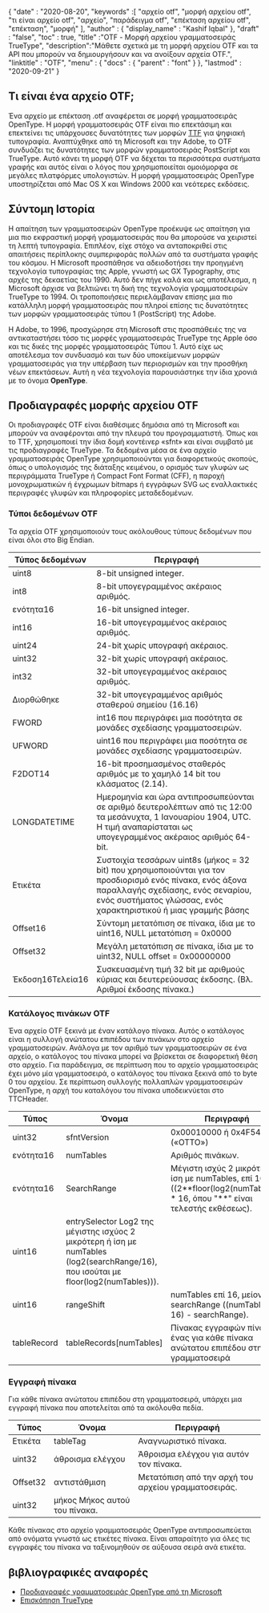 {
  "date" : "2020-08-20",
  "keywords" :[ "αρχείο otf", "μορφή αρχείου otf", "τι είναι αρχείο otf", "αρχείο", "παράδειγμα otf", "επέκταση αρχείου otf", "επέκταση", "μορφή" ],
  "author" : {
    "display_name" : "Kashif Iqbal"
},
  "draft" : "false",
  "toc" : true,
  "title" :"OTF - Μορφή αρχείου γραμματοσειράς TrueType",
  "description":"Μάθετε σχετικά με τη μορφή αρχείου OTF και τα API που μπορούν να δημιουργήσουν και να ανοίξουν αρχεία OTF.",
  "linktitle" : "OTF",
  "menu" : {
    "docs" : {
      "parent" : "font"
}
},
  "lastmod" : "2020-09-21"
}

## Τι είναι ένα αρχείο OTF;

Ένα αρχείο με επέκταση .otf αναφέρεται σε μορφή γραμματοσειράς OpenType. Η μορφή γραμματοσειράς OTF είναι πιο επεκτάσιμη και επεκτείνει τις υπάρχουσες δυνατότητες των μορφών [TTF](/el/font/ttf/) για ψηφιακή τυπογραφία. Αναπτύχθηκε από τη Microsoft και την Adobe, το OTF συνδυάζει τις δυνατότητες των μορφών γραμματοσειράς PostScript και TrueType. Αυτό κάνει τη μορφή OTF να δέχεται τα περισσότερα συστήματα γραφής και αυτός είναι ο λόγος που χρησιμοποιείται ομοιόμορφα σε μεγάλες πλατφόρμες υπολογιστών. Η μορφή γραμματοσειράς OpenType υποστηρίζεται από Mac OS X και Windows 2000 και νεότερες εκδόσεις.

## Σύντομη Ιστορία

Η απαίτηση των γραμματοσειρών OpenType προέκυψε ως απαίτηση για μια πιο εκφραστική μορφή γραμματοσειράς που θα μπορούσε να χειριστεί τη λεπτή τυπογραφία. Επιπλέον, είχε στόχο να ανταποκριθεί στις απαιτήσεις περίπλοκης συμπεριφοράς πολλών από τα συστήματα γραφής του κόσμου. Η Microsoft προσπάθησε να αδειοδοτήσει την προηγμένη τεχνολογία τυπογραφίας της Apple, γνωστή ως GX Typography, στις αρχές της δεκαετίας του 1990. Αυτό δεν πήγε καλά και ως αποτέλεσμα, η Microsoft άρχισε να βελτιώνει τη δική της τεχνολογία γραμματοσειρών TrueType το 1994. Οι τροποποιήσεις περιελάμβαναν επίσης μια πιο κατάλληλη μορφή γραμματοσειράς που πληροί επίσης τις δυνατότητες των μορφών γραμματοσειράς τύπου 1 (PostScript) της Adobe.

Η Adobe, το 1996, προσχώρησε στη Microsoft στις προσπάθειές της να αντικαταστήσει τόσο τις μορφές γραμματοσειράς TrueType της Apple όσο και τις δικές της μορφές γραμματοσειράς Τύπου 1. Αυτό είχε ως αποτέλεσμα τον συνδυασμό και των δύο υποκείμενων μορφών γραμματοσειράς για την υπέρβαση των περιορισμών και την προσθήκη νέων επεκτάσεων. Αυτή η νέα τεχνολογία παρουσιάστηκε την ίδια χρονιά με το όνομα **OpenType**.

## Προδιαγραφές μορφής αρχείου OTF

Οι προδιαγραφές OTF είναι διαθέσιμες δημόσια από τη Microsoft και μπορούν να αναφέρονται από την πλευρά του προγραμματιστή. Όπως και το TTF, χρησιμοποιεί την ίδια δομή κοντέινερ «sfnt» και είναι συμβατό με τις προδιαγραφές TrueType. Τα δεδομένα μέσα σε ένα αρχείο γραμματοσειράς OpenType χρησιμοποιούνται για διαφορετικούς σκοπούς, όπως ο υπολογισμός της διάταξης κειμένου, ο ορισμός των γλυφών ως περιγράμματα TrueType ή Compact Font Format (CFF), η παροχή μονοχρωματικών ή έγχρωμων bitmaps ή εγγράφων SVG ως εναλλακτικές περιγραφές γλυφών και πληροφορίες μεταδεδομένων.

### Τύποι δεδομένων OTF
Τα αρχεία OTF χρησιμοποιούν τους ακόλουθους τύπους δεδομένων που είναι όλοι στο Big Endian.

|Τύπος δεδομένων| Περιγραφή|
---|---|
|uint8| 8-bit unsigned integer.|
|int8| 8-bit υπογεγραμμένος ακέραιος αριθμός.|
|ενότητα16| 16-bit unsigned integer.|
|int16| 16-bit υπογεγραμμένος ακέραιος αριθμός.|
|uint24| 24-bit χωρίς υπογραφή ακέραιος.|
|uint32| 32-bit χωρίς υπογραφή ακέραιος.|
|int32| 32-bit υπογεγραμμένος ακέραιος αριθμός.|
|Διορθώθηκε| 32-bit υπογεγραμμένος αριθμός σταθερού σημείου (16.16)|
|FWORD| int16 που περιγράφει μια ποσότητα σε μονάδες σχεδίασης γραμματοσειρών.|
|UFWORD| uint16 που περιγράφει μια ποσότητα σε μονάδες σχεδίασης γραμματοσειρών.|
|F2DOT14| 16-bit προσημασμένος σταθερός αριθμός με το χαμηλό 14 bit του κλάσματος (2.14).|
|LONGDATETIME| Ημερομηνία και ώρα αντιπροσωπεύονται σε αριθμό δευτερολέπτων από τις 12:00 τα μεσάνυχτα, 1 Ιανουαρίου 1904, UTC. Η τιμή αναπαρίσταται ως υπογεγραμμένος ακέραιος αριθμός 64-bit.|
|Ετικέτα| Συστοιχία τεσσάρων uint8s (μήκος = 32 bit) που χρησιμοποιούνται για τον προσδιορισμό ενός πίνακα, ενός άξονα παραλλαγής σχεδίασης, ενός σεναρίου, ενός συστήματος γλώσσας, ενός χαρακτηριστικού ή μιας γραμμής βάσης|
|Offset16| Σύντομη μετατόπιση σε πίνακα, ίδια με το uint16, NULL μετατόπιση = 0x0000|
|Offset32| Μεγάλη μετατόπιση σε πίνακα, ίδια με το uint32, NULL offset = 0x00000000|
|Έκδοση16Τελεία16| Συσκευασμένη τιμή 32 bit με αριθμούς κύριας και δευτερεύουσας έκδοσης. (Βλ. Αριθμοί έκδοσης πίνακα.)|

### Κατάλογος πινάκων OTF

Ένα αρχείο OTF ξεκινά με έναν κατάλογο πίνακα. Αυτός ο κατάλογος είναι η συλλογή ανώτατου επιπέδου των πινάκων στο αρχείο γραμματοσειρών. Ανάλογα με τον αριθμό των γραμματοσειρών σε ένα αρχείο, ο κατάλογος του πίνακα μπορεί να βρίσκεται σε διαφορετική θέση στο αρχείο. Για παράδειγμα, σε περίπτωση που το αρχείο γραμματοσειράς έχει μόνο μία γραμματοσειρά, ο κατάλογος του πίνακα ξεκινά από το byte 0 του αρχείου. Σε περίπτωση συλλογής πολλαπλών γραμματοσειρών OpenType,
η αρχή του καταλόγου του πίνακα υποδεικνύεται στο TTCHeader.

|Τύπος |Όνομα |Περιγραφή|
---|---|---|
|uint32 |sfntVersion| 0x00010000 ή 0x4F54544F («OTTO»)|
|ενότητα16| numTables |Αριθμός πινάκων.|
|ενότητα16| SearchRange |Μέγιστη ισχύς 2 μικρότερη ή ίση με numTables, επί 16 ((2\**floor(log2(numTables))) * 16, όπου "**" είναι τελεστής εκθέσεως).|
|uint16 |entrySelector Log2 της μέγιστης ισχύος 2 μικρότερη ή ίση με numTables (log2(searchRange/16), που ισούται με floor(log2(numTables))).|
|uint16 |rangeShift |numTables επί 16, μείον searchRange ((numTables * 16) - searchRange).|
|tableRecord| tableRecords[numTables] |Πίνακας εγγραφών πίνακα—ένας για κάθε πίνακα ανώτατου επιπέδου στη γραμματοσειρά|


### Εγγραφή πίνακα

Για κάθε πίνακα ανώτατου επιπέδου στη γραμματοσειρά, υπάρχει μια εγγραφή πίνακα που αποτελείται από τα ακόλουθα πεδία.

|Τύπος| Όνομα| Περιγραφή|
---|---|---|
|Ετικέτα| tableTag| Αναγνωριστικό πίνακα.|
|uint32| άθροισμα ελέγχου| Άθροισμα ελέγχου για αυτόν τον πίνακα.|
|Offset32| αντιστάθμιση| Μετατόπιση από την αρχή του αρχείου γραμματοσειράς.|
|uint32| μήκος Μήκος αυτού του πίνακα.|

Κάθε πίνακας στο αρχείο γραμματοσειράς OpenType αντιπροσωπεύεται από ονόματα γνωστά ως ετικέτες πίνακα. Είναι απαραίτητο για όλες τις εγγραφές του πίνακα να ταξινομηθούν σε αύξουσα σειρά ανά ετικέτα.

## βιβλιογραφικές αναφορές
* [Προδιαγραφές γραμματοσειράς OpenType από τη Microsoft](https://learn.microsoft.com/en-us/typography/opentype/spec/overview)
* [Επισκόπηση TrueType](https://learn.microsoft.com/en-us/typography/truetype/)

